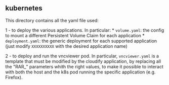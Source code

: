 ## kubernetes

This directory contains all the yaml file used:

1 - to deploy the various applications. In particular:
    * `volume.yaml`: the config to mount a different Persistent Volume Claim for each application
    * `deployment.yaml`: the generic deployment for each supported application (just modify `XXXXXXXXXX` with the desired application name)


2 - to deploy and run the vncviewer pod. In particular, `vncviewer.yaml` is a template that must be modified by the cloudify application,
    by replacing all the "RAR_" parameters whith the right values, to make it possible to interact with both the host and the k8s pod
    running the specific application (e.g. Firefox).
